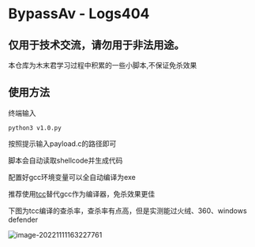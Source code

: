 # BypassAv - Logs404

## 仅用于技术交流，请勿用于非法用途。


本仓库为木末君学习过程中积累的一些小脚本,不保证免杀效果

## 使用方法

终端输入

```shell
python3 v1.0.py
```

按照提示输入payload.c的路径即可

脚本会自动读取shellcode并生成代码

配置好gcc环境变量可以全自动编译为exe

推荐使用[tcc](https://www.bellard.org/tcc/)替代gcc作为编译器，免杀效果更佳

下图为tcc编译的查杀率，查杀率有点高，但是实测能过火绒、360、windows defender

![image-20221111163227761](https://s.imgkb.xyz/abcdocker/2022/11/11/35cf4697d9218/35cf4697d9218.png)
